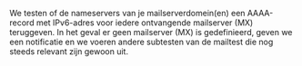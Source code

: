 We testen of de nameservers van je mailserverdomein(en) een AAAA-record met IPv6-adres voor iedere ontvangende mailserver (MX) teruggeven. In het geval er geen mailserver (MX) is gedefinieerd, geven we een notificatie en we voeren andere subtesten van de mailtest die nog steeds relevant zijn gewoon uit.
